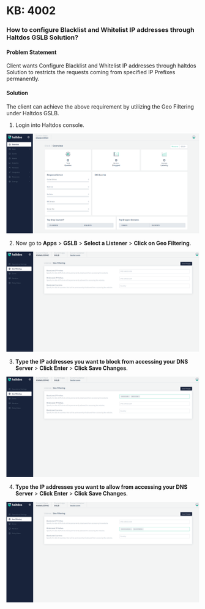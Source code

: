 # KB: 4002

### **How to configure Blacklist and Whitelist IP addresses through Haltdos GSLB Solution?**

#### **Problem Statement**

Client wants Configure Blacklist and Whitelist IP addresses through haltdos Solution to restricts the requests coming from specified IP Prefixes permanently. 

#### **Solution**



The client can achieve the above requirement by utilizing the Geo Filtering under Haltdos GSLB.

1. Login into Haltdos console.

![​kb-4002](/img/gslb/v7/kb/overview_kb_4002_1.png)

2. Now go to **Apps** > **GSLB** > **Select a Listener** > **Click on Geo Filtering**.

![​kb-4002](/img/gslb/v7/kb/geo_kb_4002_2.png)

3. **Type the IP addresses you want to block from accessing your DNS Server** > **Click Enter** > **Click Save Changes**.

![​kb-4002](/img/gslb/v7/kb/geo_kb_4002_3.png)

4. **Type the IP addresses you want to allow from accessing your DNS Server** > **Click Enter** > **Click Save Changes**.

![​kb-4002](/img/gslb/v7/kb/geo_kb_4002_4.png)